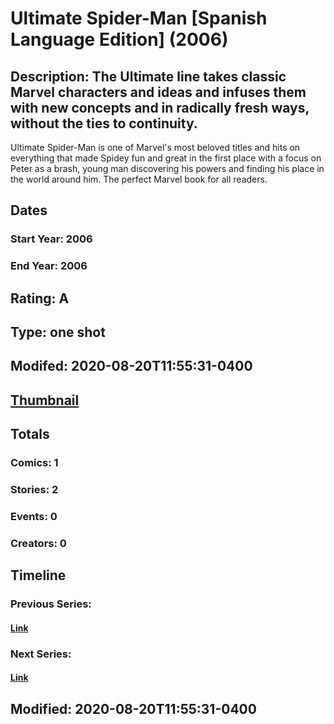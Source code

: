 # Ultimate Spider-Man [Spanish Language Edition] (2006)
## Description: The Ultimate line takes classic Marvel characters and ideas and infuses them with new concepts and in radically fresh ways, without the ties to continuity.<br>
Ultimate Spider-Man is one of Marvel's most beloved titles and hits on everything that made Spidey fun and great in the first place with a focus on Peter as a brash, young man discovering his powers and finding his place in the world around him. The perfect Marvel book for all readers.
## Dates
### Start Year: 2006
### End Year: 2006
## Rating: A
## Type: one shot
## Modifed: 2020-08-20T11:55:31-0400
## [Thumbnail](http://i.annihil.us/u/prod/marvel/i/mg/9/c0/5f3e9cb39433d.jpg)
## Totals
### Comics: 1
### Stories: 2
### Events: 0
### Creators: 0
## Timeline
### Previous Series: 
#### [Link]()
### Next Series: 
#### [Link]()
## Modified: 2020-08-20T11:55:31-0400